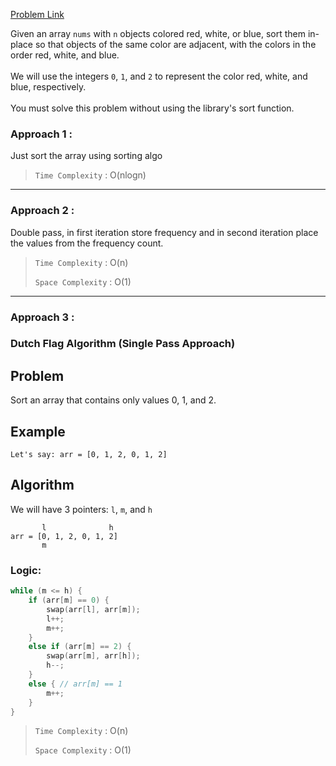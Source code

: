 [Problem Link](https://leetcode.com/problems/sort-colors/description/)

Given an array `nums` with `n` objects colored red, white, or blue, sort them in-place so that objects of the same color are adjacent, with the colors in the order red, white, and blue.  
\
We will use the integers `0`, `1`, and `2` to represent the color red, white, and blue, respectively.  
\
You must solve this problem without using the library's sort function.  

### Approach 1 :

Just sort the array using sorting algo

> `Time Complexity` : O(nlogn)

---

### Approach 2 : 

Double pass, in first iteration store frequency and in second iteration place the values from the frequency count.

> `Time Complexity` : O(n)
> 
> `Space Complexity` : O(1)

---

### Approach 3 :

### Dutch Flag Algorithm (Single Pass Approach)

## Problem

Sort an array that contains only values 0, 1, and 2.

## Example

```
Let's say: arr = [0, 1, 2, 0, 1, 2]
```

## Algorithm

We will have 3 pointers: `l`, `m`, and `h`

```
       l              h
arr = [0, 1, 2, 0, 1, 2]
       m
```

### Logic:

```cpp
while (m <= h) {
    if (arr[m] == 0) {
        swap(arr[l], arr[m]);
        l++;
        m++;
    }
    else if (arr[m] == 2) {
        swap(arr[m], arr[h]);
        h--;
    }
    else { // arr[m] == 1
        m++;
    }
}
```




> `Time Complexity` : O(n)
> 
> `Space Complexity` : O(1)